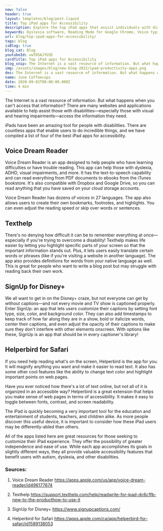 ```yaml
---
new: false
header: true
layout: templates/blog/post.liquid
title: Top iPad apps for Accessibility
description: Explore the top iPad apps that assist individuals with disabilities, particularly those with visual and hearing impairments, in accessing information and resources.
keywords: Dyslexia software, Reading Mode for Google Chrome, Voice typing for Chrome, Text to speech for Chrome, text reader, Immersive Reader, dyslexia fonts, accessibility software, dyslexia software, Helperbird for Edge, Helperbird for Firefox, Helperbird for Chrome, Opendyslexic for Chrome, OpenDyslexic
url: blog/top-ipad-apps-for-accessibility/
tags: blog
isBlog: true
blog_cat: Blog
youtubeId: vwT8SAJfU3E
cardTitle: Top iPad apps for Accessibility
blog_snip: The Internet is a vast resource of information. But what happens when you can't access that information? There are many websites and applications available to help assist those with disabilities—especially those with visual and hearing impairments—access the information they need.
img: /assets/images/blog/new-blog-2022/ipad-productivity-apps.png
des: The Internet is a vast resource of information. But what happens when you can't access that information? There are many websites and applications available to help assist those with disabilities—especially those with visual and hearing impairments—access the information they need.
name: June Coffeecups
date: 2020-09-01T00:00:00.000Z
time: 4 min
---
```



The Internet is a vast resource of information. But what happens when you can't access that
information? There are many websites and applications available to help assist those with
disabilities—especially those with visual and hearing impairments—access the information they need.

iPads have been an amazing tool for people with disabilities. There are countless apps that enable
users to do incredible things, and we have compiled a list of four of the best iPad apps for
accessibility.

## Voice Dream Reader

Voice Dream Reader is an app designed to help people who have learning difficulties or have trouble
reading. This app can help those with dyslexia, ADHD, visual impairments, and more. It has the
text-to-speech capability and can read everything from PDF documents to ebooks from the iTunes
bookstore. It's also compatible with Dropbox and Google Drive, so you can read anything that you
have saved on your cloud storage accounts.

Voice Dream Reader has dozens of voices in 27 languages. The app also allows users to create their
own bookmarks, footnotes, and highlights. You can even adjust the reading speed or skip over words
or sentences.

## Texthelp

There's no denying how difficult it can be to remember everything at once—especially if you're
trying to overcome a disability! Texthelp makes life easier by letting you highlight specific parts
of your screen so that the important information stands out. Plus, it lets users easily translate
certain words or phrases (like if you're visiting a website in another language). The app also
provides definitions for words from your native language as well. This is great for people who want
to write a blog post but may struggle with reading back their own work.

## SignUp for Disney+

We all want to get in on the Disney+ craze, but not everyone can get by without captions—and not
every movie and TV show is captioned properly. Enter SignUp: an app that lets users customize their
captions by setting font type, size, color, and background color. They can also add timestamps to
keep track of how far along they are in a show, bold or italicize words, center their captions, and
even adjust the opacity of their captions to make sure they don't interfere with other elements
onscreen. With options like these, SignUp is an app that should be in every captioner's library!

## Helperbird for Safari

If you need help reading what's on the screen, Helperbird is the app for you. It will magnify
anything you want and make it easier to read text. It also has some other cool features like the
ability to change text color and highlight important points on web pages.

Have you ever noticed how there's a lot of text online, but not all of it is organized in an
accessible way? Helperbird is a great extension that helps you make sense of web pages in terms of
accessibility. It makes it easy to toggle between fonts, contrast, and screen readability.

The iPad is quickly becoming a very important tool for the education and entertainment of students,
teachers, and children alike. As more people discover this useful device, it is important to
consider how these iPad users may be differently-abled than others.

All of the apps listed here are great resources for those seeking to customize their iPad
experience. They offer the possibility of greater independence and ease of use. While each app
accomplishes its goals in slightly different ways, they all provide valuable accessibility features
that benefit users with autism, dyslexia, and other disabilities.

### Sources:

1. Voice Dream Reader https://apps.apple.com/us/app/voice-dream-reader/id496177674

2. Texthelp
   https://support.texthelp.com/help/readwrite-for-ipad-dc6c1fb-new-to-the-producthow-to-use-it

3. SignUp for Disney+ https://www.signupcaptions.com/

4. Helperbird for Safari https://apps.apple.com/ca/app/helperbird-for-safari/id1589138053
